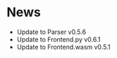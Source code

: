 # News #

* Update to Parser v0.5.6
* Update to Frontend.py v0.6.1
* Update to Frontend.wasm v0.5.1
